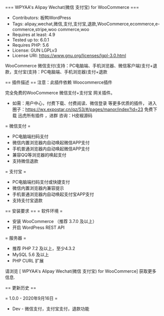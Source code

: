 === WPYAA's Alipay Wechat(微信 支付宝) for WooCommerce ===

- Contributors: 板鸭WordPress
- Tags: alipay,wechat,微信,支付,支付宝,退款,WooCommerce,ecommerce,e-commerce,stripe,woo commerce,woo
- Requires at least: 4.9
- Tested up to: 6.0.1
- Requires PHP: 5.6
- License: GUN LGPLv3
- License URI: https://www.gnu.org/licenses/lgpl-3.0.html

 WooCommerce 微信支付(支持：PC电脑端、手机浏览器、微信客户端)支付+退款，支付宝(支持：PC电脑端、手机浏览器)支付+退款

== 插件描述 ==
注意：此插件依赖 Woocommerce插件 

 完全免费的WooCommerce 微信支付+支付宝 网关插件。

- 如需：用户中心，付费下载、付费阅读、微信登录 等更多优质的插件，
	进入圈子：https://wx.expostar.cn/qz/53/#/pages/manor/index?id=23
	免费下载  迅虎所有插件 ，进群 咨询：H皮椒源码

= 微信支付 =
- PC电脑端扫码支付
- 微信内置浏览器内自动唤起微信APP支付
- 手机普通浏览器内自动唤起微信APP支付
- 兼容QQ等浏览器的唤起支付
- 支持微信退款

= 支付宝 =
- PC电脑端扫码支付或快捷支付
- 微信内置浏览器内兼容提示
- 手机普通浏览器内自动唤起支付宝APP支付
- 支持支付宝退款


== 安装要求 ==
= 软件环境 =
* 安装 WooCommerce （推荐 3.7.0 及以上）
* 开启 WordPress REST API

= 服务器 =

* 推荐 PHP 7.2 及以上，至少4.3.2
* MySQL 5.6 及以上
* PHP CURL 扩展

请浏览 [ WPYAA's Alipay Wechat(微信 支付宝) for WooCommerce] 获取更多信息.

== 更新历史 ==

= 1.0.0 - 2020年9月16日 =

* Dev - 微信支付，支付宝支付，退款功能
